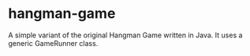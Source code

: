 # hangman-game
A simple variant of the original Hangman Game written in Java. It uses a generic GameRunner class.
